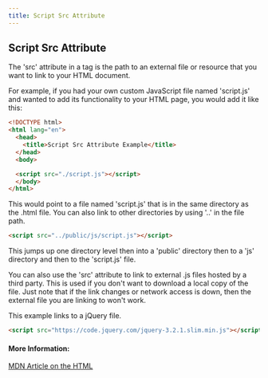 ```yaml
---
title: Script Src Attribute
---
```

## Script Src Attribute

The 'src' attribute in a <script></script> tag is the path to an external file or resource that you want to link to your HTML document.

For example, if you had your own custom JavaScript file named 'script.js' and wanted to add its functionality to your HTML page, you would add it like this:

```html
<!DOCTYPE html>
<html lang="en">
  <head>
    <title>Script Src Attribute Example</title>
  </head>
  <body>

  <script src="./script.js"></script>
  </body>
</html>
```

This would point to a file named 'script.js' that is in the same directory as the .html file. You can also link to other directories by using '..' in the file path.

```html
<script src="../public/js/script.js"></script>
```

This jumps up one directory level then into a 'public' directory then to a 'js' directory and then to the 'script.js' file.

You can also use the 'src' attribute to link to external .js files hosted by a third party. This is used if you don't want to download a local copy of the file.  Just note that if the link changes or network access is down, then the external file you are linking to won't work.

This example links to a jQuery file.

```html
<script src="https://code.jquery.com/jquery-3.2.1.slim.min.js"></script>
```

#### More Information:

[MDN Article on the HTML <script> tag](https://developer.mozilla.org/en-US/docs/Web/HTML/Element/script#attr-src)

